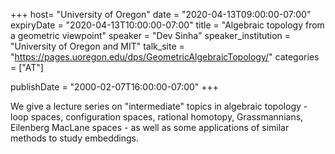 +++
  host= "University of Oregon"
  date = "2020-04-13T09:00:00-07:00"
  expiryDate = "2020-04-13T10:00:00-07:00"
  title = "Algebraic topology from a geometric viewpoint"
  speaker = "Dev Sinha"
  speaker_institution = "University of Oregon and MIT"
  talk_site = "https://pages.uoregon.edu/dps/GeometricAlgebraicTopology/"
  categories = ["AT"]

  publishDate = "2000-02-07T16:00:00-07:00"
+++

We give a lecture series on "intermediate" topics in algebraic topology - loop spaces, configuration spaces, rational homotopy, Grassmannians, Eilenberg MacLane spaces - as well as some applications of similar methods to study embeddings.